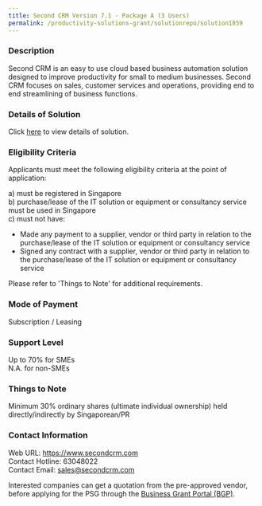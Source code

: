 ```yaml
---
title: Second CRM Version 7.1 - Package A (3 Users)
permalink: /productivity-solutions-grant/solutionrepo/solution1859
---
```


### Description

Second CRM is an easy to use cloud based business automation solution designed to improve productivity for small to medium businesses. Second CRM focuses on sales, customer services and operations, providing end to end streamlining of business functions.

### Details of Solution

Click <a href='https://www.gobusiness.gov.sg/images/psg/Soft_Solvers_20200136_Desensitised_Annex_3_Part_1.pdf' target='_blank' rel='noopener'>here</a> to view details of solution.

### Eligibility Criteria

Applicants must meet the following eligibility criteria at the point of application:

a) must be registered in Singapore <br>
b) purchase/lease of the IT solution or equipment or consultancy service must be used in Singapore <br>
c) must not have:
- Made any payment to a supplier, vendor or third party in relation to the purchase/lease of the IT solution or equipment or consultancy service
- Signed any contract with a supplier, vendor or third party in relation to the purchase/lease of the IT solution or equipment or consultancy service

Please refer to 'Things to Note' for additional requirements.

### Mode of Payment
Subscription / Leasing

### Support Level
Up to 70% for SMEs <br>
N.A. for non-SMEs

### Things to Note
Minimum 30% ordinary shares (ultimate individual ownership) held directly/indirectly by Singaporean/PR

### Contact Information
Web URL: https://www.secondcrm.com <br>Contact Hotline: 63048022 <br>Contact Email: sales@secondcrm.com <br>

Interested companies can get a quotation from the pre-approved vendor, before applying for the PSG through the <a target='_blank' rel='noopener' href='https://www.businessgrants.gov.sg/'>Business Grant Portal (BGP)</a>.
